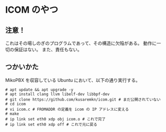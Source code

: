 # ICOM のやつ

## 注意！

これはその場しのぎのプログラムであって、その構造に欠陥がある。
動作に一切の保証はない。
また、責任もない。

## つかいかた

MikoPBX を収容している Ubuntu において、以下の通り実行する。

```console
# apt update && apt upgrade -y
# apt install clang llvm libelf-dev libbpf-dev
# git clone https://github.com/kusaremkn/icom.git # まだ公開されていない
# cd icom
# vi icom.c # FROMADDR の定義を icom の IP アドレスに変える
# make
# ip link set eth0 xdp obj icom.o # これで完了
# ip link set eth0 xdp off # これで元に戻る
```
